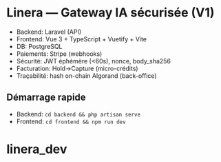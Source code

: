 # Linera — Gateway IA sécurisée (V1)

- Backend: Laravel (API)
- Frontend: Vue 3 + TypeScript + Vuetify + Vite
- DB: PostgreSQL
- Paiements: Stripe (webhooks)
- Sécurité: JWT éphémère (<60s), nonce, body_sha256
- Facturation: Hold→Capture (micro-crédits)
- Traçabilité: hash on-chain Algorand (back-office)

## Démarrage rapide
- Backend: `cd backend && php artisan serve`
- Frontend: `cd frontend && npm run dev`
# linera_dev
